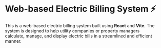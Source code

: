 # Web-based Electric Billing System ⚡

This is a web-based electric billing system built using **React** and **Vite**. The system is designed to help utility companies or property managers calculate, manage, and display electric bills in a streamlined and efficient manner.

